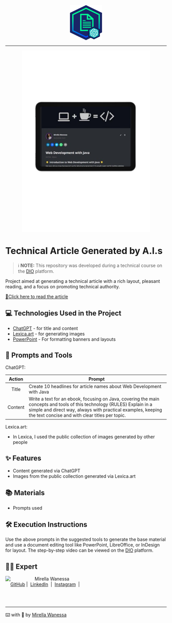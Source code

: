 <p align="center">
    <img width="100" src="tech/assets/banner.png">
</p>

-------

<p align="center">
  <img 
    src="tech/assets/Preview.png"
    width="400"  
  />
</p>

# Technical Article Generated by A.I.s


 > ℹ️ **NOTE:** This repository was developed during a technical course on the [DIO](https://dio.me) platform.

Project aimed at generating a technical article with a rich layout, pleasant reading, and a focus on promoting technical authority.

<a href="https://www.dio.me/articles/web-development-with-java-0852951e6cf5?utm_source=linkedin&utm_campaign=mgm-web-development-with-java-0852951e6cf5&utm_medium=article"> 📕Click here to read the article</a>

## 💻 Technologies Used in the Project

- [ChatGPT](https://chat.openai.com/) - for title and content
- [Lexica.art](https://lexica.art/) - for generating images
- [PowerPoint](https://www.microsoft.com/en/microsoft-365/powerpoint) - For formatting banners and layouts

## 📄 Prompts and Tools

ChatGPT:

|   Action   | Prompt                                                                                                                                                                                                                                                                         |
| :--------: | ---------------------------------------------------------------------------------------------------------------------------------------------------------------------------------------------------------------------------------------------------------------------------- |
|  Title     | Create 10 headlines for article names about Web Development with Java                                                                                                                                                                                                    |
|  Content   | Write a text for an ebook, focusing on Java, covering the main concepts and tools of this technology {RULES} Explain in a simple and direct way, always with practical examples, keeping the text concise and with clear titles per topic. |

Lexica.art:

- In Lexica, I used the public collection of images generated by other people

## ✨ Features

- Content generated via ChatGPT
- Images from the public collection generated via Lexica.art

## 📚 Materials

- Prompts used

## 🛠️ Execution Instructions

Use the above prompts in the suggested tools to generate the base material and use a document editing tool like PowerPoint, LibreOffice, or InDesign for layout. The step-by-step video can be viewed on the [DIO](https://dio.me) platform.

## 👩‍💻 Expert

<p>
    <img 
      align=left 
      margin=10 
      width=80 
      src="https://github.com/Mirellawanessa/Article-generate-by-ia-/blob/main/tech/assets/162898256.jpeg"
    />
    <p>&nbsp&nbsp&nbspMirella Wanessa<br>
    &nbsp&nbsp&nbsp
    <a href="https://github.com/Mirellawanessa">
    GitHub</a>&nbsp;|&nbsp;
    <a href="https://www.linkedin.com/in/mirellawanessa/">LinkedIn</a>
&nbsp;|&nbsp;
    <a href="https://www.instagram.com/_mirella.page/?next=%2F">
    Instagram</a>
&nbsp;|&nbsp;</p>
</p>
<br/><br/>
<p>

---

⌨️ with 💜 by [Mirella Wanessa](https://github.com/Mirellawanessa)
